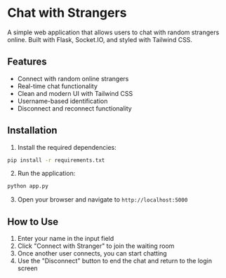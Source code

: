 # Chat with Strangers

A simple web application that allows users to chat with random strangers online. Built with Flask, Socket.IO, and styled with Tailwind CSS.

## Features

- Connect with random online strangers
- Real-time chat functionality
- Clean and modern UI with Tailwind CSS
- Username-based identification
- Disconnect and reconnect functionality

## Installation

1. Install the required dependencies:
```bash
pip install -r requirements.txt
```

2. Run the application:
```bash
python app.py
```

3. Open your browser and navigate to `http://localhost:5000`

## How to Use

1. Enter your name in the input field
2. Click "Connect with Stranger" to join the waiting room
3. Once another user connects, you can start chatting
4. Use the "Disconnect" button to end the chat and return to the login screen
